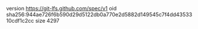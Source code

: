 version https://git-lfs.github.com/spec/v1
oid sha256:944ae726f6b590d29d5122db0a770e2d5882d149545c7f4dd4353310cdf1c2cc
size 4297
